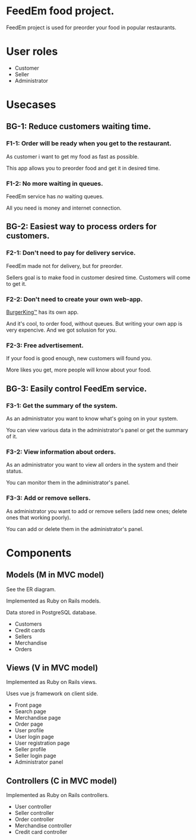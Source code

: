 # FeedEm food project.

FeedEm project is used for preorder your food in popular restaurants.

# User roles

* Customer
* Seller
* Administrator

# Usecases

## BG-1: Reduce customers waiting time.

### F1-1: Order will be ready when you get to the restaurant.

As customer i want to get my food as fast as possible.

This app allows you to preorder food and get it in desired time.

### F1-2: No more waiting in queues.

FeedEm service has *no* waiting queues. 

All you need is money and internet connection.

## BG-2: Easiest way to process orders for customers.

### F2-1: Don't need to pay for delivery service.

FeedEm made not for delivery, but for preorder.

Sellers goal is to make food in customer desired time. 
Customers will come to get it.

### F2-2: Don't need to create your own web-app.

<a href="https://www.bk.com">BurgerKing™</a> has its own app.

And it's cool, to order food, without queues. 
But writing your own app is very expencive.
And we got solusion for you.

### F2-3: Free advertisement. 
If your food is good enough, new customers will found you. 

More likes you get, more people will know about your food. 

## BG-3: Easily control FeedEm service.

### F3-1: Get the summary of the system.

As an administrator you want to know what's going on in your system.

You can view various data in the administrator's panel or get the summary of it.

### F3-2: View information about orders.

As an administrator you want to view all orders in the system and their status.

You can monitor them in the administrator's panel.

### F3-3: Add or remove sellers.

As administrator you want to add or remove sellers (add new ones; delete ones that working poorly).

You can add or delete them in the administrator's panel.

# Components

## Models (M in MVC model)
See the ER diagram.

Implemented as Ruby on Rails models.

Data stored in PostgreSQL database.

* Customers
* Credit cards
* Sellers
* Merchandise
* Orders

## Views (V in MVC model)
Implemented as Ruby on Rails views.

Uses vue js framework on client side.

* Front page
* Search page
* Merchandise page
* Order page
* User profile
* User login page
* User registration page
* Seller profile
* Seller login page
* Administrator panel

## Controllers (C in MVC model)
Implemented as Ruby on Rails controllers.

* User controller
* Seller controller
* Order controller
* Merchandise controller
* Credit card controller

